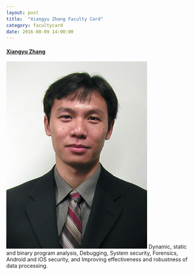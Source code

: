 ```yaml
---
layout: post
title:  "Xiangyu Zhang Faculty Card"
category: facultycard
date: 2016-08-09 14:00:00
---
```


#### [Xiangyu Zhang](https://www.cs.purdue.edu/homes/xyzhang/) ####

![Xiangyu Zhang](assets/xiangyu.jpg)
Dynamic, static and binary program analysis, 
Debugging, 
System security, 
Forensics, 
Android and iOS security, and 
Improving effectiveness and robustness of data processing.
